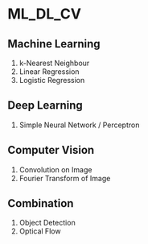# ML_DL_CV

## Machine Learning
1. k-Nearest Neighbour
2. Linear Regression
3. Logistic Regression

## Deep Learning
1. Simple Neural Network / Perceptron

## Computer Vision
1. Convolution on Image
2. Fourier Transform of Image

## Combination
1. Object Detection
2. Optical Flow
